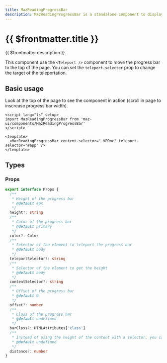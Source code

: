 ```yaml
---
title: MazReadingProgressBar
description: MazReadingProgressBar is a standalone component to display a reading progress bar
---
```


# {{ $frontmatter.title }}

{{ $frontmatter.description }}

<!--@include: ./../.vitepress/mixins/getting-started.md-->

This component use the `<Teleport />` component to move the progress bar to the top of the page. You can set the `teleport-selector` prop to change the target of the teleportation.

## Basic usage

Look at the top of the page to see the component in action (scroll in page to inscrease progress bar width).

<MazReadingProgressBar content-selector=".VPDoc" teleport-selector="#app" />

```vue
<script lang="ts" setup>
import MazReadingProgressBar from 'maz-ui/components/MazReadingProgressBar'
</script>

<template>
  <MazReadingProgressBar content-selector=".VPDoc" teleport-selector="#app" />
</template>
```

## Types

### Props

```ts
export interface Props {
  /**
   * Height of the progress bar
   * @default 4px
   */
  height?: string
  /**
   * Color of the progress bar
   * @default primary
   */
  color?: Color
  /**
   * Selector of the element to teleport the progress bar
   * @default body
   */
  teleportSelector?: string
  /**
   * Selector of the element to get the height
   * @default body
   */
  contentSelector?: string
  /**
   * Offset of the progress bar
   * @default 0
   */
  offset?: number
  /**
   * Class of the progress bar
   * @default undefined
   */
  barClass?: HTMLAttributes['class']
  /**
   * Instead of using the height of the content with a selector, you can set a scroll distance
   * @default undefined
   */
  distance?: number
}
```

<!--@include: ./../../.vitepress/generated-docs/maz-reading-progress-bar.doc.md-->
